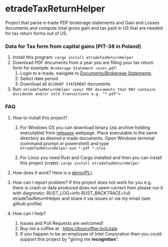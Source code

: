 # etradeTaxReturnHelper
Project that parse e-trade PDF brokerage statements and Gain and Losses documents and compute total gross gain and tax paid in US that are needed for tax return forms out of US.

### Data for Tax form from capital gains (PIT-38 in Poland)
1. Install this program: `cargo install etradeTaxReturnHelper`
2. Download PDF documents from a year you are filling your tax return form for example: `Brokerage Statement <xxx>.pdf`:
    1. Login to e-trade, navigate to [Documents/Brokerage Statements](https://edoc.etrade.com/e/t/onlinedocs/docsearch?doc_type=stmt)
    2. Select date period
    3. Download all `ACCOUNT STATEMENT` documents
3. Run: `etradeTaxReturnHelper <your PDF documents that MAY contains dividends and/or sold transactions e.g. "*.pdf">`

### FAQ
1. How to install this project?
    1. For Windows OS you can download binary (zip archive holding executable) from [releases](https://github.com/jczaja/e-trade-tax-return-pl-helper/releases) webpage. Place executable in the same directory as desired e-trade documents. Open Windows terminal (command prompt or powershell) and type `etradeTaxReturnHelper.exe *.pdf *.xlsx`

    2. For Linux you need Rust and Cargo installed and then you can install this project (crate):
            `cargo install etradeTaxReturnHelper` 

2. How does it work?
    Here is a [demo(PL)](https://www.youtube.com/watch?v=Juw3KJ1JdcA)
3. How can I report problem?
   If this project does not work for you e.g. there is crash or data produced does not seem correct then please run it with diagnostic:
    RUST_LOG=info RUST_BACKTRACE=full etradeTaxReturnHelper <your args e.g. PDF and XLSX files> and share it via issues or via my email (see github profile)
4. How can I help?
    1. Issues and Pull Requests are welcomed!
    2. Buy me a coffee at : https://buycoffee.to/jczaja
    3. If you happen to be an employee of Intel Corporation then you could support this project by
     "giving me **recognition**".
